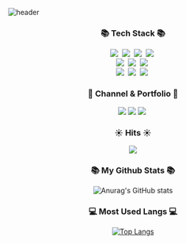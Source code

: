 
![header](https://capsule-render.vercel.app/api?type=waving&color=auto&height=300&section=header&text=codesche%20github&fontSize=60)

<h3 align="center">📚 Tech Stack 📚</h3>
<p align="center">
  <img src="https://img.shields.io/badge/Java-3366FF?style=flat-square&logo=Java&logoColor=white"/></a>&nbsp
  <img src="https://img.shields.io/badge/Spring-339933?style=flat-square&logo=Spring&logoColor=white"/></a>&nbsp
  <img src="https://img.shields.io/badge/SpringBoot-339933?style=flat-square&logo=SpringBoot&logoColor=white"/></a>&nbsp
   <img src="https://img.shields.io/badge/.NET-512BD4?style=flat-square&logo=.NET&logoColor=white"/></a>&nbsp 
  
  <br>
  <img src="https://img.shields.io/badge/HTML5-FF0000?style=flat-square&logo=HTML5&logoColor=white"/></a>&nbsp
  <img src="https://img.shields.io/badge/CSS-0066FF?style=flat-square&logo=css3&logoColor=white"/></a>&nbsp
  <img src="https://img.shields.io/badge/Javascript-FFFF33?style=flat-square&logo=javascript&logoColor=white"/></a>&nbsp 

  <br>
  <img src="https://img.shields.io/badge/MySQL-3399FF?style=flat-square&logo=MySql&logoColor=white"/></a>&nbsp 
  <img src="https://img.shields.io/badge/MariaDB-3399FF?style=flat-square&logo=MariaDB&logoColor=white"/></a>&nbsp 
  <img src="https://img.shields.io/badge/Oracle-FF3300?style=flat-square&logo=Oracle&logoColor=white"/></a>&nbsp 
</p>

<h3 align="center">🌈 Channel & Portfolio 🌈</h3>
<p align="center">
  <a href="https://codesche.tistory.com/"><img src="https://img.shields.io/badge/Tech%20Blog-11B48A?style=flat-square&logo=Vimeo&logoColor=white&link=https:[//tistory.com]https://codefact.tistory.com//@codesche"/></a>
   <a href="https://github.com/Lazy-Board"><img src="https://img.shields.io/badge/%20Portfolio-232f46?style=flat-square&logo=Polymer Project&logoColor=white&link=https:[//github.com]https://github.com/Lazy-Board//@codesche"/></a>&nbsp<a href="mailto:codesche0@gmail.com"><img src="https://img.shields.io/badge/Gmail-d14836?style=flat-square&logo=Gmail&logoColor=white&link=codesche@gmail.com"/></a>&nbsp
</p>

<h3 align="center">☀️ Hits ☀️</h3>
<p align="center">
  <a href="https://hits.seeyoufarm.com"><img src="https://hits.seeyoufarm.com/api/count/incr/badge.svg?url=https%3A%2F%2Fgithub.com%2Fhyeinisfree&count_bg=%2341B883&title_bg=%23CDC2C2&icon=github.svg&icon_color=%23E7E7E7&title=hits&edge_flat=false"/></a>
</p>

<h3 align="center">📚 My Github Stats 📚</h3>
<div align="center">
 
![Anurag's GitHub stats](https://github-readme-stats.vercel.app/api?username=codesche&theme=dark&show_icons=true)
  
</div>

<h3 align="center">💻 Most Used Langs 💻</h3>
<div align="center">
  
[![Top Langs](https://github-readme-stats.vercel.app/api/top-langs/?username=codesche&layout=compact)](https://github.com/anuraghazra/github-readme-stats)
  
</div>


